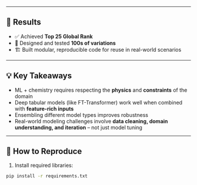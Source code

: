 
---

## 🚀 Results

- ✅ Achieved **Top 25 Global Rank**
- 🧠 Designed and tested **100s of variations**
- 🏗️ Built modular, reproducible code for reuse in real-world scenarios

---

## 💡 Key Takeaways

- ML + chemistry requires respecting the **physics** and **constraints** of the domain  
- Deep tabular models (like FT-Transformer) work well when combined with **feature-rich inputs**  
- Ensembling different model types improves robustness  
- Real-world modeling challenges involve **data cleaning, domain understanding, and iteration** – not just model tuning

---

## 📂 How to Reproduce

1. Install required libraries:
```bash
pip install -r requirements.txt
